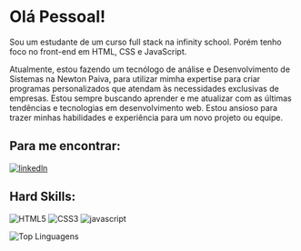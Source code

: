
# Olá Pessoal!

Sou um estudante de um curso full stack na infinity school. Porém tenho foco no front-end em HTML, CSS e JavaScript.

Atualmente, estou fazendo um tecnólogo de análise e Desenvolvimento de Sistemas na Newton Paiva, para utilizar mimha expertise para criar programas personalizados que atendam às necessidades exclusivas de empresas. 
Estou sempre buscando aprender e me atualizar com as últimas tendências e tecnologias em desenvolvimento web. 
Estou ansioso para trazer minhas habilidades e experiência para um novo projeto ou equipe.

## Para me encontrar:
[![linkedln](https://img.shields.io/badge/LinkedIn-0077B5?style=for-the-badge&logo=linkedin&logoColor=white)](https://www.linkedin.com/in/caio-ceribeli-497456211?utm_source=share&utm_campaign=share_via&utm_content=profile&utm_medium=android_app)

## Hard Skills:
![HTML5](https://img.shields.io/badge/html5-%23E34F26.svg?style=for-the-badge&logo=html5&logoColor=white)
![CSS3](https://img.shields.io/badge/css3-%231572B6.svg?style=for-the-badge&logo=css3&logoColor=white)
![javascript](https://img.shields.io/badge/JavaScript-323330?style=for-the-badge&logo=javascript&logoColor=F7DF1E) 

![Top Linguagens](https://github-readme-stats.vercel.app/api/top-langs/?username=CaioCeribeli&theme=tokyonight&custom_title=Top%20%Linguagens)
